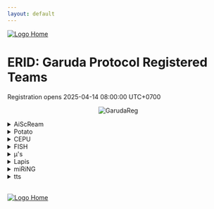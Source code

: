 ```yaml
---
layout: default
---
```


[ ![Logo](https://kanziebub.github.io/ProjectSEA/assets/images/bullet_rev.png) Home](https://kanziebub.github.io/ProjectSEA/)

# **ERID: Garuda Protocol Registered Teams**
Registration opens 2025-04-14 08:00:00 UTC+0700


<p align="center">
  <img 
    src="https://kanziebub.github.io/ProjectSEA/assets/images/ProjectSEA_S4_Garuda_Banner.jpg"
    alt="GarudaReg"
    style="max-height: 350px;">
</p>
<details>
    <summary>AiScReam</summary>
    <ul>
        <li>Tnsh</li>
        <li>Alek</li>
        <li>Gyoo</li>
    </ul>
</details>
<details>
    <summary>Potato</summary>
    <ul>
        <li>감자카레</li>
        <li>Extera</li>
        <li>Lolzilla</li>
    </ul>
</details>
<details>
    <summary>CEPU</summary>
    <ul>
        <li>CEPUーLuminears</li>
        <li>CEPUーValsh</li>
        <li>CEPUーKiyotaka</li>
    </ul>
</details>
<details>
    <summary>FISH</summary>
    <ul>
        <li>AltamaTheFirst</li>
        <li>Yuusa</li>
        <li>RBD</li>
    </ul>
</details>
<details>
    <summary>μ's</summary>
    <ul>
        <li>Sachiko</li>
        <li>Rion34</li>
        <li>Valleth</li>
    </ul>
</details>
<details>
    <summary>Lapis</summary>
    <ul>
        <li>CEPUーMistral</li>
        <li>Renal</li>
        <li>ZpR</li>
    </ul>
</details>
<details>
    <summary>miRiNG</summary>
    <ul>
        <li>Xylien</li>
        <li>Soeharto</li>
        <li>Nyan</li>
    </ul>
</details>
<details>
    <summary>tts</summary>
    <ul>
        <li>NaFi</li>
        <li>CEPUーArisu</li>
        <li>PengokopCuko</li>
    </ul>
</details>


<br>


[ ![Logo](https://kanziebub.github.io/ProjectSEA/assets/images/bullet_rev.png) Home](https://kanziebub.github.io/ProjectSEA/)
